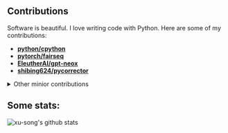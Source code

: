 
<!--

### Hi there 👋
**xu-song/xu-song** is a ✨ _special_ ✨ repository because its `README.md` (this file) appears on your GitHub profile.

Here are some ideas to get you started:

- 🔭 I’m currently working on NLP and large language models.
- 🌱 I’m currently learning ...
- 👯 I’m looking to collaborate on ...
- 🤔 I’m looking for help with ...
- 💬 Ask me about ...
- 📫 How to reach me: ...
- 😄 Pronouns: ...
- ⚡ Fun fact: ...
 ![Top Langs](https://github-readme-stats.vercel.app/api/top-langs/?username=xu-song&langs_count=8&exclude_repo=xu-song.github.io&layout=compact&bg_color=30,e96443,904e95&title_color=fff&text_color=fff)
<img align="right" src="https://github-readme-stats.hiyouga.vercel.app/api/top-langs/?username=xu-song&hide=HTML" alt="https://github-readme-stats.vercel.app/api/top-langs/?username=xu-song&hide=HTML" />

https://github.com/doragd
 ![xu-song](https://github-profile-trophy.vercel.app/?username=xu-song)
-->

<!--
contributions: https://github.com/brettcannon/brettcannon/blob/main/README.md  https://github.com/kennethreitz

## other minior contributions
- **[huggingface/transformers](https://github.com/huggingface/transformers/commits/?author=xu-song)**
- **[microsoft/DeepSpeedExamples](https://github.com/microsoft/DeepSpeedExamples/commits?author=xu-song)**
- **[microsoft/DeepSpeed](https://github.com/microsoft/DeepSpeed/commits?author=xu-song)**
- **[microsoft/Megatron-DeepSpeed](https://github.com/microsoft/Megatron-DeepSpeed/commits/main/?author=xu-song)**
- **[tensorflow/tensor2tensor](https://github.com/tensorflow/tensor2tensor/commits?author=xu-song)**
- **[THUDM/icetk](https://github.com/THUDM/icetk/commits?author=xu-song)**
- **[thu-coai/CrossWOZ](https://github.com/thu-coai/CrossWOZ/commits?author=xu-song)**

## hexo 系列
- **[hexojs/hexo](https://github.com/hexojs/hexo/commits/master/?author=xu-song)**, 
- **[hexojs/hexo-cli](https://github.com/hexojs/hexo-cli/commits/master/?author=xu-song)**
- **[theme-next/hexo-theme-next](https://github.com/theme-next/hexo-theme-next/commits?author=xu-song)**:
- **[hexojs/site](https://github.com/hexojs/site/commits/master/?author=xu-song)**
- **[hexojs/hexo-starter](https://github.com/hexojs/hexo-starter/commits/master/?author=xu-song)**
- **[tea3/hexo-tag-instagram](https://github.com/tea3/hexo-tag-instagram/commits/master/?author=xu-song)**

## Highlight Demos
Here are some of my demos:
https://huggingface.co/spaces/eson/tokenizer-arena
https://huggingface.co/spaces/eson/bert-perplexity
https://huggingface.co/spaces/eson/kplug

## Release
- pip  jieba_patch
- npm  hexo-auto-category  
- jar
- chrome extension: pretty-print
-->



## Contributions

Software is beautiful. I love writing code with Python. Here are some of my contributions:

- **[python/cpython](https://github.com/python/cpython/commits?author=xu-song)**
- **[pytorch/fairseq](https://github.com/pytorch/fairseq/commits?author=xu-song)**
- **[EleutherAI/gpt-neox](https://github.com/EleutherAI/gpt-neox/commits?author=xu-song)**
- **[shibing624/pycorrector](https://github.com/shibing624/pycorrector/commits?author=xu-song)**


<details><summary>Other minior contributions</summary>
<ol>
<li><a href="https://github.com/pytorch/pytorch/commits/main/?author=xu-song">pytorch/pytorch</a></li>
<li><a href="https://github.com/microsoft/Megatron-DeepSpeed/commits?author=xu-song">microsoft/Megatron-DeepSpeed</a></li>
<li><a href="https://github.com/microsoft/DeepSpeedExamples/commits?author=xu-song">microsoft/DeepSpeedExamples</a></li>
<li><a href="https://github.com/thu-coai/CrossWOZ/commits?author=xu-song">thu-coai/CrossWOZ</a></li>
<li><a href="https://github.com/theme-next/hexo-theme-next/commits?author=xu-song">theme-next/hexo-theme-next</a></li>
<li><a href="https://github.com/hexojs/hexo/commits/master/?author=xu-song">hexojs/hexo</a></li>
<li><a href="https://github.com/hexojs/hexo-cli/commits/master/?author=xu-song">hexojs/hexo-cli</a></li>
<li><a href="https://github.com/hexojs/site/commits/master/?author=xu-song">hexojs/site</a></li>
<li><a href="https://github.com/hexojs/hexo-starter/commits/master/?author=xu-song">hexojs/hexo-starter</a></li>
<li><a href="https://github.com/tea3/hexo-tag-instagram/commits/master/?author=xu-song">tea3/hexo-tag-instagram</a></li>
</ol>
</details>

<!--
## Catch me on:
<a href = 'https://scholar.google.com/citations?user=bO7H0DAAAAAJ&hl=en'> <img width = '26px' align= 'center' src="https://upload.wikimedia.org/wikipedia/commons/thumb/c/c7/Google_Scholar_logo.svg/768px-Google_Scholar_logo.svg.png"/></a> [Google Scholar](https://scholar.google.com/citations?user=bO7H0DAAAAAJ&hl=en)      <a href = 'https://mobile.twitter.com/BlancheMinerva'> <img width = '26px' align= 'center' src="https://raw.githubusercontent.com/rahulbanerjee26/githubAboutMeGenerator/main/icons/twitter.svg"/></a> [Twitter](https://mobile.twitter.com/BlancheMinerva)      <a href = 'https://math.stackexchange.com/users/123230/stella-biderman'> <img width = '26px' align= 'center' src="https://cdn.sstatic.net/Sites/math/Img/apple-touch-icon.png?v=0ae50baa40ed"/></a> [Stack Exchange](https://math.stackexchange.com/users/123230/stella-biderman)
-->


## Some stats:
 
 ![xu-song's github stats](https://github-readme-stats.vercel.app/api?username=xu-song&show_icons=true&bg_color=30,e96443,904e95&title_color=fff&text_color=fff)
 

